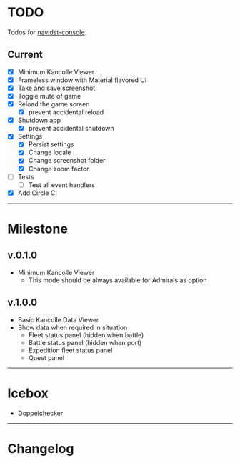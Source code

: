 # TODO
Todos for [navidst-console][navdist-console].

[navdist-console]: https://github.com/marchrock/navdist-console

## Current

- [x] Minimum Kancolle Viewer
- [x] Frameless window with Material flavored UI
- [x] Take and save screenshot
- [x] Toggle mute of game
- [x] Reload the game screen
  - [x] prevent accidental reload
- [x] Shutdown app
  - [x] prevent accidental shutdown
- [x] Settings
  - [x] Persist settings
  - [x] Change locale
  - [x] Change screenshot folder
  - [x] Change zoom factor
- [ ] Tests
  - [ ] Test all event handlers
- [x] Add Circle CI

---
# Milestone

## v.0.1.0

- Minimum Kancolle Viewer
  - This mode should be always available for Admirals as option

## v.1.0.0

- Basic Kancolle Data Viewer
- Show data when required in situation
  - Fleet status panel (hidden when battle)
  - Battle status panel (hidden when port)
  - Expedition fleet status panel
  - Quest panel

---
# Icebox

- Doppelchecker

---
# Changelog
